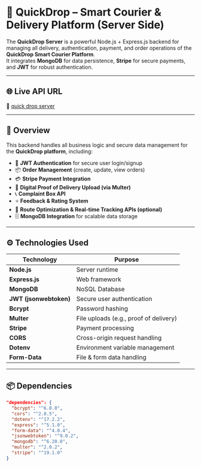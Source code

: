 # 🚚 QuickDrop – Smart Courier & Delivery Platform (Server Side)

The **QuickDrop Server** is a powerful Node.js + Express.js backend for managing all delivery, authentication, payment, and order operations of the **QuickDrop Smart Courier Platform**.  
It integrates **MongoDB** for data persistence, **Stripe** for secure payments, and **JWT** for robust authentication.

---

## 🌐 Live API URL
🔗 [quick drop server](https://quickdrop-server.up.railway.app)

---

## 🧭 Overview

This backend handles all business logic and secure data management for the **QuickDrop platform**, including:

- 🔐 **JWT Authentication** for secure user login/signup  
- 📦 **Order Management** (create, update, view orders)  
- 💳 **Stripe Payment Integration**  
- 📸 **Digital Proof of Delivery Upload (via Multer)**  
- 📞 **Complaint Box API**  
- ⭐ **Feedback & Rating System**  
- 🧭 **Route Optimization & Real-time Tracking APIs (optional)**  
- 🗄️ **MongoDB Integration** for scalable data storage  

---

## ⚙️ Technologies Used

| Technology | Purpose |
|-------------|----------|
| **Node.js** | Server runtime |
| **Express.js** | Web framework |
| **MongoDB** | NoSQL Database |
| **JWT (jsonwebtoken)** | Secure user authentication |
| **Bcrypt** | Password hashing |
| **Multer** | File uploads (e.g., proof of delivery) |
| **Stripe** | Payment processing |
| **CORS** | Cross-origin request handling |
| **Dotenv** | Environment variable management |
| **Form-Data** | File & form data handling |

---

## 📦 Dependencies

```json
"dependencies": {
  "bcrypt": "^6.0.0",
  "cors": "^2.8.5",
  "dotenv": "^17.2.2",
  "express": "^5.1.0",
  "form-data": "^4.0.4",
  "jsonwebtoken": "^9.0.2",
  "mongodb": "^6.20.0",
  "multer": "^2.0.2",
  "stripe": "^19.1.0"
}



